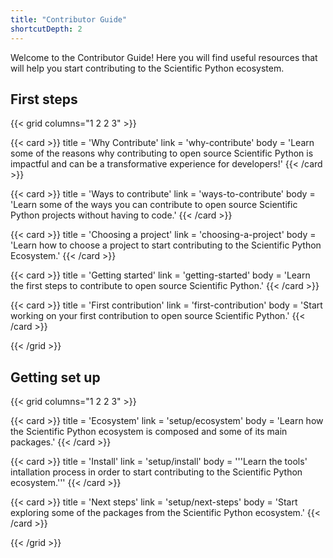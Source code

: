 ```yaml
---
title: "Contributor Guide"
shortcutDepth: 2
---
```


Welcome to the Contributor Guide! Here you will find useful resources that will help you start contributing to the Scientific Python ecosystem.

## First steps

{{< grid columns="1 2 2 3" >}}

{{< card >}}
title = 'Why Contribute'
link = 'why-contribute'
body = 'Learn some of the reasons why contributing to open source Scientific Python is impactful and can be a transformative experience for developers!'
{{< /card >}}

{{< card >}}
title = 'Ways to contribute'
link = 'ways-to-contribute'
body = 'Learn some of the ways you can contribute to open source Scientific Python projects without having to code.'
{{< /card >}}

{{< card >}}
title = 'Choosing a project'
link = 'choosing-a-project'
body = 'Learn how to choose a project to start contributing to the Scientific Python Ecosystem.'
{{< /card >}}

{{< card >}}
title = 'Getting started'
link = 'getting-started'
body = 'Learn the first steps to contribute to open source Scientific Python.'
{{< /card >}}

{{< card >}}
title = 'First contribution'
link = 'first-contribution'
body = 'Start working on your first contribution to open source Scientific Python.'
{{< /card >}}

{{< /grid >}}

## Getting set up

{{< grid columns="1 2 2 3" >}}

{{< card >}}
title = 'Ecosystem'
link = 'setup/ecosystem'
body = 'Learn how the Scientific Python ecosystem is composed and some of its main packages.'
{{< /card >}}

{{< card >}}
title = 'Install'
link = 'setup/install'
body = '''Learn the tools' intallation process in order to start contributing to the Scientific Python ecosystem.'''
{{< /card >}}

{{< card >}}
title = 'Next steps'
link = 'setup/next-steps'
body = 'Start exploring some of the packages from the Scientific Python ecosystem.'
{{< /card >}}

{{< /grid >}}
